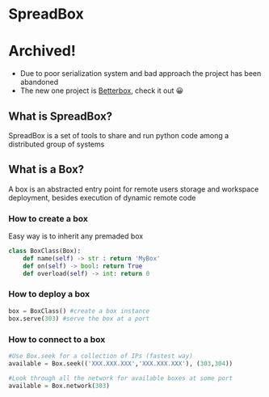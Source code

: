 # SpreadBox

# Archived!

- Due to poor serialization system and bad approach the project has been abandoned
- The new one project is [Betterbox](https://github.com/albertoaer/betterbox), check it out 😀

## What is SpreadBox?
SpreadBox is a set of tools to share and run python code among a distributed group of systems

## What is a Box?

A box is an abstracted entry point for remote users storage and workspace deployment, besides execution of dynamic remote code

### How to create a box

Easy way is to inherit any premaded box
```python
class BoxClass(Box):
    def name(self) -> str : return 'MyBox'
    def on(self) -> bool: return True
    def overload(self) -> int: return 0
```

### How to deploy a box

```python
box = BoxClass() #create a box instance
box.serve(303) #serve the box at a port
```

### How to connect to a box

```python
#Use Box.seek for a collection of IPs (fastest way)
available = Box.seek(('XXX.XXX.XXX','XXX.XXX.XXX'), (303,304))

#Look through all the network for available boxes at some port
available = Box.network(303)
```